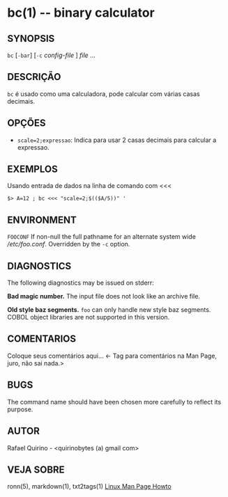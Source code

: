 bc(1) -- binary calculator
===============================================


SYNOPSIS
--------

`bc` [`-bar`] [`-c` *config-file* ] *file* ...

DESCRIÇÃO
---------

`bc` é usado como uma calculadora, pode calcular com várias casas decimais.

OPÇÕES
------

* `scale=2;expressao`:
	Indica para usar 2 casas decimais para calcular a expressao.

EXEMPLOS
--------

Usando entrada de dados na linha de comando com <<<

   `$> A=12 ; bc <<< "scale=2;$(($A/5))" '`

ENVIRONMENT
-----------

`FOOCONF`
  If non-null the full pathname for an alternate system wide */etc/foo.conf*.
  Overridden by the `-c` option.

DIAGNOSTICS
-----------

The following diagnostics may be issued on stderr:

**Bad magic number.**
  The input file does not look like an archive file.

**Old style baz segments.**
  `foo` can only handle new style baz segments. COBOL object libraries are not
  supported in this version.

COMENTARIOS
-----------

Coloque seus comentários aqui...
<- Tag para comentários na Man Page, juro, não sai nada.>

BUGS
----

The command name should have been chosen more carefully to reflect its
purpose.

AUTOR
-----

Rafael Quirino - <quirinobytes (a) gmail com>

VEJA SOBRE
----------

ronn(5), markdown(1), txt2tags(1) [Linux Man Page Howto](
http://www.schweikhardt.net/man_page_howto.html)
